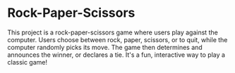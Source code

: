 # Rock-Paper-Scissors
This project is a rock-paper-scissors game where users play against the computer. Users choose between rock, paper, scissors, or to quit, while the computer randomly picks its move. The game then determines and announces the winner, or declares a tie. It's a fun, interactive way to play a classic game!
